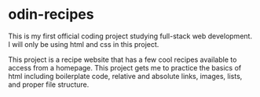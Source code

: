 # odin-recipes

This is my first official coding project studying full-stack web development. I will
only be using html and css in this project.

This project is a recipe website that has a few cool recipes available to access from a homepage. This project gets me to practice the basics of html including boilerplate code, relative and absolute links, images, lists, and proper file structure.